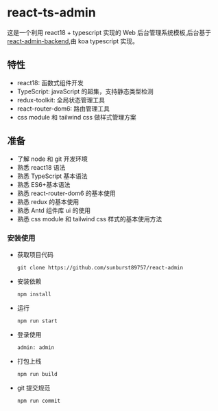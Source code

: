 # react-ts-admin

这是一个利用 react18 + typescript 实现的 Web 后台管理系统模板,后台基于[react-admin-backend](https://github.com/sunburst89757/react-admin-backend),由 koa typescript 实现。

## 特性

- react18: 函数式组件开发
- TypeScript: javaScript 的超集，支持静态类型检测
- redux-toolkit: 全局状态管理工具
- react-router-dom6: 路由管理工具
- css module 和 tailwind css 做样式管理方案

## 准备

- 了解 node 和 git 开发环境
- 熟悉 react18 语法
- 熟悉 TypeScript 基本语法
- 熟悉 ES6+基本语法
- 熟悉 react-router-dom6 的基本使用
- 熟悉 redux 的基本使用
- 熟悉 Antd 组件库 ui 的使用
- 熟悉 css module 和 tailwind css 样式的基本使用方法

### 安装使用

- 获取项目代码
  ```
  git clone https://github.com/sunburst89757/react-admin
  ```
- 安装依赖
  ```
  npm install
  ```
- 运行
  ```
  npm run start
  ```
- 登录使用
  ```
  admin: admin
  ```
- 打包上线
  ```
  npm run build
  ```
- git 提交规范
  ```
  npm run commit
  ```
